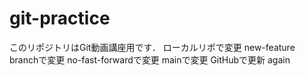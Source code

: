 # git-practice
このリポジトリはGit動画講座用です．
ローカルリポで変更
new-feature branchで変更
no-fast-forwardで変更
mainで変更
GitHubで更新 again
